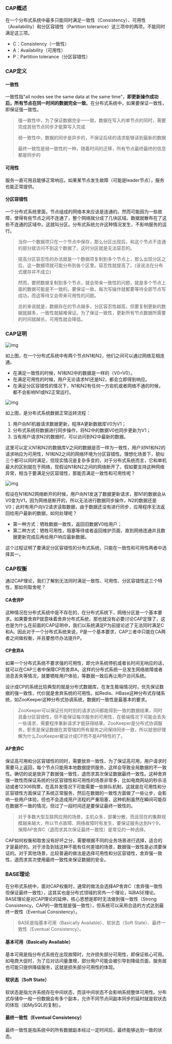 ### CAP概述

在一个分布式系统中最多只能同时满足一致性（Consistency）、可用性（Availability）和分区容错性（Partition tolerance）这三项中的两项，不能同时满足这三项。

- C：Consistency（一致性）
- A：Availability（可用性）
- P：Partition tolerance（分区容错性）



### CAP定义

#### 一致性

一致性指"all nodes see the same data at the same time"，**即更新操作成功后，所有节点在同一时间的数据完全一致**。在分布式系统中，如果要保证一致性，即保证强一致性。

> 强一致性中，为了保证数据完全一一致，数据在写入的单节点的同时，需要完成其他节点同步才能算写入完成
>
> 弱一致性中，数据的同步是异步的，不保证后续的请求能够读到最新的数据
>
> 最终一致性是弱一致性的一种，随着时间的迁移，所有节点最终最终的信息都是同步的

#### 可用性

服务一直可用且能够正常响应。如果某节点发生故障（可能是leader节点），服务也能正常提供。

#### 分区容错性

一个分布式系统里面，节点组成的网络本来应该是连通的。然而可能因为一些故障，使得有些节点之间不连通了，整个网络就分成了几块区域。数据就散布在了这些不连通的区域中。这就叫分区。分布式系统允许这种情况发生，不影响服务的运行。

> 当你一个数据项只在一个节点中保存，那么分区出现后，和这个节点不连通的部分就访问不到这个数据了。这时分区就是无法容忍的。
>
> 提高分区容忍性的办法就是一个数据项复制到多个节点上，那么出现分区之后，这一数据项就可能分布到各个区里。容忍性就提高了。(该说法在分布式缓存并不成立)
>
> 然而，要把数据复制到多个节点，就会带来一致性的问题，就是多个节点上面的数据可能是不一致的。要保证一致，每次写操作就都要等待全部节点写成功，而这等待又会带来可用性的问题。
>
> 总的来说就是，数据存在的节点越多，分区容忍性越高，但要复制更新的数据就越多，一致性就越难保证。为了保证一致性，更新所有节点数据所需要的时间就越长，可用性就会降低。



### CAP证明

![img](../images/v2-5af1f5ee2ea4d3608ec00368fd15c019_720w.jpg)

如上图，在一个分布式系统中有两个节点N1和N2，他们之间可以通过网络互相连通。

- 在满足一致性的时候，N1和N2中的数据是一样的（V0=V0）。
- 在满足可用性的时候，用户无论请求N1还是N2，都会立即得到响应。
- 在满足分区容错性的情况下，N1和N2有任何一方宕机或者网络不通的时候，都不会影响N1或N2正常运行。

![img](../images/v2-e1a566ddf848e3f206198e6376c58e9a_720w.jpg)

如上图，是分布式系统数据正常运转流程：

1. 用户向N1机器请求数据更新，程序A更新数据库V0为V1；
2. 分布式系统将数据进行同步操作，将N2中的数据V0也同步更新为V1；
3. 当有用户请求N2的数据时，可以访问到N2中最新的数据。

这里可以定义N1和N2的数据库V之间的数据是否一样为一致性，用户对N1和N2的请求响应为可用性，N1和N2之间的网络环境为分区容错性。理想化场景下，貌似三个都可以同时满足，但现实情况是复杂多变的，对于分布式系统而言，它和单机最大的区别就在于网络，现假设N1和N2之间的网络断开了，假如要支持这种网络异常，相当于要满足分区容错性，那能否满足一致性和可用性呢？

![img](../images/v2-9568a0b1f8e4e6ce3dfb93ad5372daf6_720w.jpg)

假设在N1和N2网络断开的时候，用户向N1发送了数据更新请求，那N1的数据会从V0变为V1，因为网络是断开的，所以无法进行数据同步操作，N2的数据还是V0；此时有用户向V2请求读取数据，由于数据还没有进行同步，应用程序无法返回给用户最新的数据，如何处理呢？

- 第一种方式：牺牲数据一致性，返回旧数据V0给用户；
- 第二种方式：牺牲可用性，阻塞等待或者返回维护页面，直到网络连通并且数据更新完成后再给用户响应最新数据。

这个过程证明了要满足分区容错性的分布式系统，只能在一致性和可用性两者中选择其一。



### CAP权衡

通过CAP理论，我们了解到无法同时满足一致性、可用性、分区容错性这三个特性，那如何取舍呢？

#### CA舍弃P

这种情况在分布式系统中是不存在的，在分布式系统下，网络分区是一个基本要求。如果要舍弃P就意味着舍弃分布式系统，那也就没有必要讨论CAP定理了，这也是为什么在前面的CAP证明中，我们以系统满足P为前提论述了无法同时满足C和A。因此对于一个分布式系统来说，P是一个基本要求，CAP三者中只能在CA两者之间做权衡，并且要想尽办法提升P。

#### CP舍弃A

如果一个分布式系统不要求强的可用性，即允许系统停机或者长时间无响应的话，就可以在CAP三者中保障CP而舍弃A。这样的分布式系统一旦发生网络故障或者消息丢失等情况，就要牺牲用户体验，等数据一致后再让用户访问系统。

设计成CP的系统比较典型的就是分布式数据库，在发生极端情况时，优先保证数据的强一致性，代价就是舍弃系统的可用性。如Redis、HBase这种分布式存储系统，如ZooKeeper这种分布式协调系统，数据的一致性是最基本的要求。

> ZooKeeper可以保证任何时刻的请求访问都能得到一致的数据结果，同时具备分区容错性，但不能保证每次服务的可用性，在极端情况下可能会丢失一些请求，需要程序重新请求才能获得结果。ZooKeeper是分布式协调服务，职责是保证数据在其管辖的所有服务之间保持同步一致，所以就很好理解为什么ZooKeeper被设计成CP而不是AP特性的了。

#### AP舍弃C

保证高可用和分区容错性的同时，需要放弃一致性，为了保证高可用，用户请求时需要马上返回，每个节点只能用本地数据提供服务，这样会导致全局数据的不一致性。确切的说是放弃了数据强一致性，退而求其次保证数据最终一致性。这种舍弃强一致性而保证系统的分区容错性和可用性的场景非常多，比如电商网站的秒杀活动或者12306购票，在高并发情况下可能需要一些排队机制，这就是在可用性和分区容错性方面保证了系统正常服务，然后在数据的一致性方面做了一些让步，会影响一些用户体验，但也不会造成用户流程的严重阻塞，这种机制虽然在瞬间可能存在数据不一致的情况，但过了一段时间还是要保证最终一致性的。

> 对于多数大型互联网应用的场景，主机众多，部署分散，而且现在的集群规模越来越大，所以节点故障、网络故障时有发生，要保证服务达到N个9，保障AP舍弃C（退而求其次保证最终一致性）是常见的一种选择。

CAP如何权衡和取舍没有好坏之分，需要根据不同的业务场景进行选择，适合的才是最好的。对于涉及到钱这种不能有任何差错的场景，数据强一致性是必须要保证的。对于其他场景，比较普遍的做法是选择可用性和分区容错性，舍弃强一致性，退而求其次使用最终一致性来保证数据的安全。

### BASE理论

在分布式系统中，面对CAP权衡时，通常的做法会选择AP舍弃C（舍弃强一致性但保证最终一致性），这其实也是分布式领域的另外一个理论，叫BASE理论。BASE理论是对CAP理论的延伸，核心思想是即时无法做到强一致性（Strong Consistency，CAP的一致性就是强一致性），但系统可以采用合适的方式达到最终一致性（Eventual Consistency）。

> BASE是指基本可用（Basically Available）、软状态（Soft State）、最终一致性（Eventual Consistency）。

#### 基本可用（Basically Available）

基本可用是指分布式系统在出现故障时，允许损失部分可用性，即保证核心可用。如电商大促时，为了应对访问量激增，部分用户可能会被引导到降级页面，服务层也可能只提供降级服务，这就是损失部分可用性的体现。

#### 软状态（Soft State）

软状态是指允许系统存在中间状态，而该中间状态不会影响系统整体可用性。分布式存储中一般一份数据会有多个副本，允许不同节点间副本同步的延时就是软状态的体现（如MySQL的复制）。

#### 最终一致性（Eventual Consistency）

最终一致性是指系统中的所有数据副本经过一定时间后，最终能够达到一致的状态。